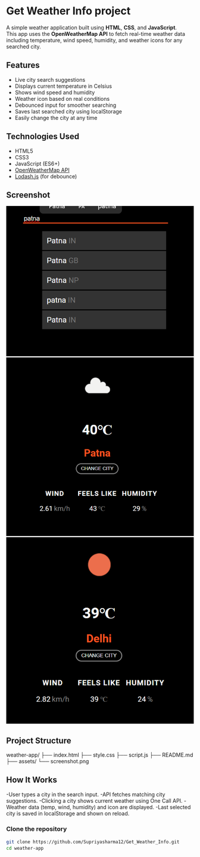 # Get Weather Info project

A simple weather application built using **HTML**, **CSS**, and **JavaScript**.  
This app uses the **OpenWeatherMap API** to fetch real-time weather data including temperature, wind speed, humidity, and weather icons for any searched city.

## Features

-  Live city search suggestions
-  Displays current temperature in Celsius
-  Shows wind speed and humidity
-  Weather icon based on real conditions
-  Debounced input for smoother searching
-  Saves last searched city using localStorage
-  Easily change the city at any time

## Technologies Used

- HTML5
- CSS3
- JavaScript (ES6+)
- [OpenWeatherMap API](https://openweathermap.org/api)
- [Lodash.js](https://lodash.com/) (for debounce)


## Screenshot

![Screenshot1](./assets/screenshot1.png) 
![Screenshot2](./assets/screenshot2.png) 
![Screenshot3](./assets/screenshot3.png)  


## Project Structure

weather-app/
├── index.html 
├── style.css 
├── script.js 
├── README.md 
├── assets/
    └── screenshot.png 


## How It Works

-User types a city in the search input.
-API fetches matching city suggestions.
-Clicking a city shows current weather using One Call API.
-Weather data (temp, wind, humidity) and icon are displayed.
-Last selected city is saved in localStorage and shown on reload.



### Clone the repository

```bash
git clone https://github.com/Supriyasharma12/Get_Weather_Info.git
cd weather-app


